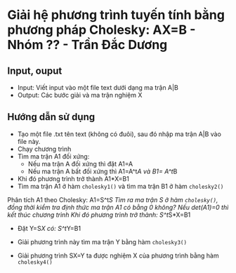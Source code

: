 # Giải hệ phương trình tuyến tính bằng phương pháp Cholesky: AX=B - Nhóm ?? - Trần Đắc Dương

## Input, ouput
* Input: Viết input vào một file text dưới dạng ma trận A|B
* Output: Các bước giải và ma trận nghiệm X

## Hướng dẫn sử dụng
* Tạo một file .txt tên text (không có đuôi), sau đó nhập ma trận A|B vào file này.
* Chạy chương trình
* Tìm ma trận A1 đối xứng: 
    * Nếu ma trận A đối xứng thì đặt A1=A
    * Nếu ma trận A bất đối xứng thì A1=A^t*A và B1= A^t*B
* Khi đó phương trình trở thành A1*X=B1
* Tìm ma trận A1 ở hàm `cholesky1()` và tìm ma trận B1 ở hàm `cholesky2()`

Phân tích A1 theo Cholesky: A1=S^t*S
Tìm ra ma trận S ở hàm `cholesky()`, đồng thời kiểm tra định thức ma trận A1 có bằng 0 không? Nếu det(A1)=0 thì kết thúc chương trình
Khi đó phương trình trở thành: S^t*S*X=B1

* Đặt Y=S*X có:  S^t*Y=B1
* Giải phương trình này tìm ma trận Y bằng hàm `cholesky3()`

* Giải phương trình SX=Y ta được nghiệm X của phương trình bằng hàm `cholesky4()`
